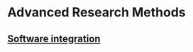# Advanced Research Methods

## [Software integration](https://github.com/focardozom/Advanced-Research-Methods/blob/main/Software_integration/software_integration.html)
